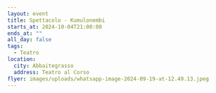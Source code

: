 ```yaml
---
layout: event
title: Spettacolo - Kumulonembi
starts_at: 2024-10-04T21:00:00
ends_at: ""
all_day: false
tags:
  - Teatro
location:
  city: Abbaitegrasso
  address: Teatro al Corso
flyer: images/uploads/whatsapp-image-2024-09-19-at-12.49.13.jpeg
---
```

